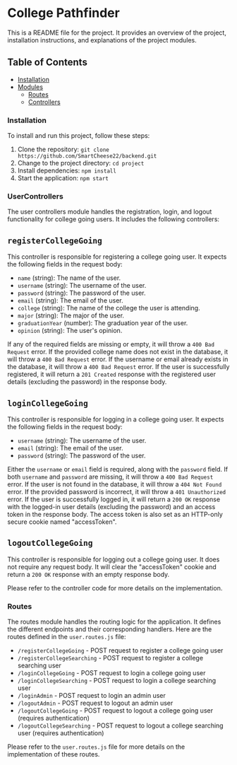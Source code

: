 # College Pathfinder

This is a README file for the project. It provides an overview of the project, installation instructions, and explanations of the project modules.

## Table of Contents

- [Installation](#installation)
- [Modules](#modules)
    - [Routes](#routes)
    - [Controllers](#UserControllers)

### Installation

To install and run this project, follow these steps:

1. Clone the repository: `git clone https://github.com/SmartCheese22/backend.git`
2. Change to the project directory: `cd project`
3. Install dependencies: `npm install`
4. Start the application: `npm start`

### UserControllers


The user controllers module handles the registration, login, and logout functionality for college going users. It includes the following controllers:

## `registerCollegeGoing`

This controller is responsible for registering a college going user. It expects the following fields in the request body:

- `name` (string): The name of the user.
- `username` (string): The username of the user.
- `password` (string): The password of the user.
- `email` (string): The email of the user.
- `college` (string): The name of the college the user is attending.
- `major` (string): The major of the user.
- `graduationYear` (number): The graduation year of the user.
- `opinion` (string): The user's opinion.

If any of the required fields are missing or empty, it will throw a `400 Bad Request` error. If the provided college name does not exist in the database, it will throw a `400 Bad Request` error. If the username or email already exists in the database, it will throw a `400 Bad Request` error. If the user is successfully registered, it will return a `201 Created` response with the registered user details (excluding the password) in the response body.

## `loginCollegeGoing`

This controller is responsible for logging in a college going user. It expects the following fields in the request body:

- `username` (string): The username of the user.
- `email` (string): The email of the user.
- `password` (string): The password of the user.

Either the `username` or `email` field is required, along with the `password` field. If both `username` and `password` are missing, it will throw a `400 Bad Request` error. If the user is not found in the database, it will throw a `404 Not Found` error. If the provided password is incorrect, it will throw a `401 Unauthorized` error. If the user is successfully logged in, it will return a `200 OK` response with the logged-in user details (excluding the password) and an access token in the response body. The access token is also set as an HTTP-only secure cookie named "accessToken".

## `logoutCollegeGoing`

This controller is responsible for logging out a college going user. It does not require any request body. It will clear the "accessToken" cookie and return a `200 OK` response with an empty response body.

Please refer to the controller code for more details on the implementation.



### Routes

The routes module handles the routing logic for the application. It defines the different endpoints and their corresponding handlers. Here are the routes defined in the `user.routes.js` file:

- `/registerCollegeGoing` - POST request to register a college going user
- `/registerCollegeSearching` - POST request to register a college searching user
- `/loginCollegeGoing` - POST request to login a college going user
- `/loginCollegeSearching` - POST request to login a college searching user
- `/loginAdmin` - POST request to login an admin user
- `/logoutAdmin` - POST request to logout an admin user
- `/logoutCollegeGoing` - POST request to logout a college going user (requires authentication)
- `/logoutCollegeSearching` - POST request to logout a college searching user (requires authentication)

Please refer to the `user.routes.js` file for more details on the implementation of these routes.



